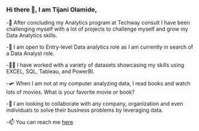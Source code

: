 ### Hi there 👋, I am Tijani Olamide,
-🌳 After concluding my Analytics program at Techway consult I have been challenging myself with a lot of projects to challenge myself and grow my Data Analytics skills.  

-🤗 I am open to Entry-level Data analytics role as I am currently in search of a Data Analyst role.

-👨‍💻 I have worked with a variety of datasets showcasing my skills using EXCEL, SQL, Tableau, and PowerBI.

-🛩 When I am not at my computer analyzing data, I read books and watch lots of movies. What is your favorite movie or book?

-🔗 I am looking to collaborate with any company, organization and even individuals to solve their business problems by leveraging data.

-📫 You can reach me [here](https://www.linkedin.com/in/olamide-tijani)

<!--
**Teejay944/Teejay944** is a ✨ _special_ ✨ repository because its `README.md` (this file) appears on your GitHub profile.

Here are some ideas to get you started:

- 🔭 I’m currently working on ...
- 
- 👯 I am looking 
-: ...
- ⚡ Fun fact: ...
-->
